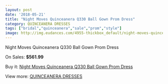```yaml
---
layout: post
date: '2018-05-21'
title: "Night Moves Quinceanera Q330 Ball Gown Prom Dress"
category: QUINCEANERA DRESSES
tags: ["bridal","quinceanera","sale","prom","style"]
image: http://img.eudances.com/4955-thickbox_default/night-moves-quinceanera-q330-ball-gown-prom-dress.jpg
---
```

Night Moves Quinceanera Q330 Ball Gown Prom Dress

On Sales: **$561.99**
<a href="https://www.eudances.com/en/quinceanera-dresses/1670-night-moves-quinceanera-q330-ball-gown-prom-dress.html"><amp-img layout="responsive" width="600" height="600" src="//img.eudances.com/4955-thickbox_default/night-moves-quinceanera-q330-ball-gown-prom-dress.jpg" alt="Night Moves Quinceanera Q330 Ball Gown Prom Dress 0" /></a>
<a href="https://www.eudances.com/en/quinceanera-dresses/1670-night-moves-quinceanera-q330-ball-gown-prom-dress.html"><amp-img layout="responsive" width="600" height="600" src="//img.eudances.com/4956-thickbox_default/night-moves-quinceanera-q330-ball-gown-prom-dress.jpg" alt="Night Moves Quinceanera Q330 Ball Gown Prom Dress 1" /></a>

Buy it: [Night Moves Quinceanera Q330 Ball Gown Prom Dress](https://www.eudances.com/en/quinceanera-dresses/1670-night-moves-quinceanera-q330-ball-gown-prom-dress.html "Night Moves Quinceanera Q330 Ball Gown Prom Dress")

View more: [QUINCEANERA DRESSES](https://www.eudances.com/en/17-quinceanera-dresses "QUINCEANERA DRESSES")